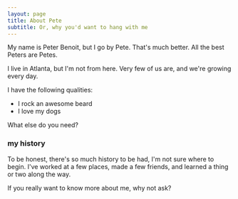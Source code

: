 ```yaml
---
layout: page
title: About Pete
subtitle: Or, why you'd want to hang with me
---
```


My name is Peter Benoit, but I go by Pete. That's much better. All the best Peters are Petes.

I live in Atlanta, but I'm not from here. Very few of us are, and we're growing every day.

I have the following qualities:

- I rock an awesome beard
- I love my dogs

What else do you need?

### my history

To be honest, there's so much history to be had, I'm not sure where to begin. I've worked at a few places, made a few friends, and learned a thing or two along the way.

If you really want to know more about me, why not ask?  <i class="fa fa-arrow-down" aria-hidden="true"></i>
